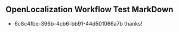 ## OpenLocalization Workflow Test MarkDown
* 6c8c4fbe-396b-4cb6-bb91-44d501066a7b thanks!

<!--HONumber=Aug16_HO1-->


